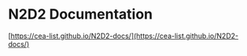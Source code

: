 # N2D2 Documentation

[https://cea-list.github.io/N2D2-docs/](https://cea-list.github.io/N2D2-docs/)